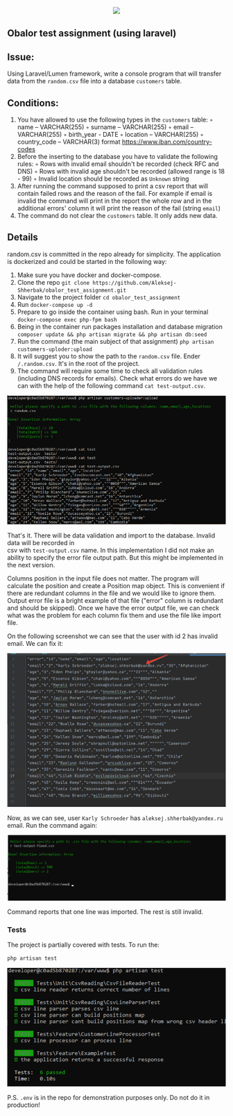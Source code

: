 <p align="center"><a href="https://laravel.com" target="_blank"><img src="https://raw.githubusercontent.com/laravel/art/master/logo-lockup/5%20SVG/2%20CMYK/1%20Full%20Color/laravel-logolockup-cmyk-red.svg" width="400"></a></p>

## Obalor test assignment (using laravel)

## Issue:
Using Laravel/Lumen framework, write a console program that will transfer data from the `random.csv` file into a database `customers` table. 

## Conditions:
1. You have allowed to use the following types in the `customers` table:
◦ name – VARCHAR(255)
◦ surname – VARCHAR(255)
◦ email – VARCHAR(255)
◦ birth_year - DATE
◦ location – VARCHAR(255)
◦ country_code – VARCHAR(3) format https://www.iban.com/country-codes
2. Before the inserting to the database you have to validate the following rules:
◦ Rows with invalid email shouldn't be recorded (check RFC and DNS)
◦ Rows with invalid age shouldn't be recorded  (allowed range is 18 - 99)
◦ Invalid location should be recorded as `Unknown` string
3. After running the command supposed to print a csv report that will contain failed rows and the reason of the fail. For example if email is invalid the command will print in the report the whole row and in the additional errors' column it will print the reason of the fail (string `email`) 
4. The command do not clear the `customers` table. It only adds new data. 

## Details

random.csv is committed in the repo already for simplicity. The application is dockerized and
could be started in the following way:

1) Make sure you have docker and docker-compose.
2) Clone the repo `git clone https://github.com/Aleksej-Shherbak/obalor_test_assignment.git`
3) Navigate to the project folder  `cd obalor_test_assignment` 
4) Run `docker-compose up -d`
5) Prepare to go inside the container using bash. Run in your terminal `docker-compose exec php-fpm bash`
6) Being in the container run packages installation and database migration `composer update && php artisan migrate && php artisan db:seed`
7) Run the command (the main subject of that assignment) `php artisan customers-uploder:upload`
8) It will suggest you to show the path to the `random.csv` file. Ender `/.random.csv`. It's in the root of the project.
9) The command will require some time to check all validation rules (including DNS records for emails). Check what errors do we have we can with the help of the following command `cat test-output.csv`.

![example png](readme_images/readme.png)

That's it. There will be data validation and import to the database. Invalid data will be recorded in  
csv with `test-output.csv` name. In this implementation I did not make an ability to specify the error file 
output path. But this might be implemented in the next version.  

Columns position in the input file does not matter. The program will calculate the position and create a
Position map object.
This is convenient if there are redundant columns in the file and we would like to ignore them. Output error file 
is a bright example of that file ("error" column is redundant and should be skipped). Once we have the error output file,
we can check what was the problem for each column fix them and use the file like import file.

On the following screenshot we can see that the user with id 2 has invalid email.
We can fix it:

![fixed_output_file_screen png](readme_images/fixed_output_file_screen.png)

Now, as we can see, user `Karly Schroeder` has `aleksej.shherbak@yandex.ru` email. Run the command again:

![tests result_from_error_file](readme_images/result_from_error_file.png)

Command reports that one line was imported. The rest is still invalid.

### Tests

The project is partially covered with tests. To run the:

```bash
php artisan test 
```

![tests png](readme_images/tests.png)

P.S. `.env` is in the repo for demonstration purposes only. Do not do it in production!
